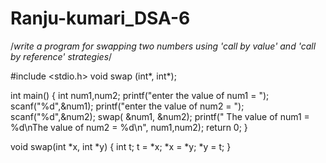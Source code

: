 # Ranju-kumari_DSA-6





/*write a program for swapping two numbers using 'call by value' and 'call by reference' strategies*/

#include <stdio.h>
void swap (int*, int*);

int main()
{
    int num1,num2;
    printf("enter the value of num1 = ");
    scanf("%d",&num1);
    printf("enter the value of num2 = ");
    scanf("%d",&num2);
    swap( &num1, &num2);
    printf(" The value of num1 = %d\nThe value of num2 = %d\n", num1,num2);
    return 0;
}
 
 void swap(int *x, int *y)
 {
     int t;
     t = *x;
     *x = *y;
     *y = t;
 }
